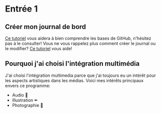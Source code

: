 # Entrée 1
## Créer mon journal de bord
[Ce tutoriel](https://guides.github.com/activities/hello-world/) vous aidera à bien comprendre les bases de GitHub, n'hésitez pas à le consulter!
Vous ne vous rappelez plus comment créer le journal ou le modifier? [Ce tutoriel](https://youtu.be/lX3bpuLK_Sg) vous aide! 

## Pourquoi j'ai choisi l'intégration multimédia
J'ai choisi l'intégration multimedia parce que j'ai toujours eu un intérêt pour les aspects artistiques dans les médias.
Voici mes intérêts principaux envers ce programme:
- Audio 🎵
- Illustration ✒
- Photographie 📸
